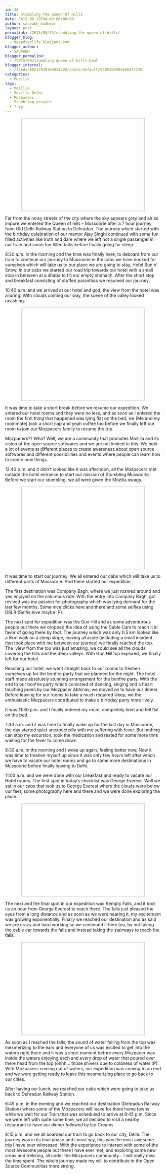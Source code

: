 ```yaml
---
id: 28
title: Stumbling The Queen Of Hills
date: 2015-09-19T04:40:00+00:00
author: saurabh_badhwar
layout: post
permalink: /2015/09/19/stumbling-the-queen-of-hills/
blogger_blog:
  - deepdivelife.blogspot.com
blogger_author:
  - SAURABH
blogger_permalink:
  - /2015/09/stumbling-queen-of-hills.html
blogger_internal:
  - /feeds/80123949100015220/posts/default/5505365584590472235
categories:
  - Mozilla
tags:
  - Mozilla
  - Mozilla Delhi
  - Mozpacers
  - Stumbling project
  - Trip
---
```

<div dir="ltr" style="text-align: left;">
  <div style="clear: both; text-align: center;">
    <a style="margin-left: 1em; margin-right: 1em;"><img alt="" width="400" height="300" border="0" /></a>
  </div>
  
  <p>
    Far from the noisy streets of the city where the sky appears grey and air so impure we entered the Queen of hills &#8211; Mussoorie after a 7 hour journey from Old Delhi Railway Station to Dehradun. The journey which started with the birthday celebration of our mentor Ajay Singhi continued with some fun filled activities like truth and dare where we left not a single passenger in our train and some fun filled talks before finally going for sleep.
  </p>
  
  <p>
    8:20 a.m. in the morning and the time was finally here, to deboard from our train to continue our journey to Mussoorie in the cabs we have booked for ourselves which will take us to our place we are going to stay, Hotel Sun n&#8217; Snow. In our cabs we started our road trip towards our hotel with a small stop in between at a dhaba to fill our empty stomach. After the short stop and breakfast consisting of stuffed paranthas we resumed our journey.
  </p>
  
  <p>
    10:40 a.m. and we arrived at our hotel and god, the view from the hotel was alluring. With clouds coming our way, the scene of the valley looked ravishing.
  </p>
  
  <div style="clear: both; text-align: center;">
    <a style="margin-left: 1em; margin-right: 1em;"><img alt="" width="400" height="300" border="0" /></a>
  </div>
  
  <p>
    It was time to take a short break before we resume our expedition. We entered our hotel rooms and they were no less, and as soon as I entered the room the first thing that happened was lying flat on the bed, we (Me and my roommate) took a short nap and yeah coffee too before we finally left our room to join our Mozpacers family to resume the trip.
  </p>
  
  <p>
    Mozpacers?? Who? Well, we are a community that promotes Mozilla and its vision of the open source softwares and we are not limited to this. We hold a lot of events at different places to create awareness about open source softwares and different possibilities and events where people can learn how to create new things.
  </p>
  
  <p>
    12:40 p.m. and it didn&#8217;t looked like it was afternoon, all the Mozpacers met outside the hotel entrance to start our mission of Stumbling Mussoorie. Before we start our stumbling, we all were given the Mozilla swags.
  </p>
  
  <div style="clear: both; text-align: center;">
    <a style="margin-left: 1em; margin-right: 1em;"><img alt="" width="400" height="266" border="0" /></a>
  </div>
  
  <p>
    It was time to start our journey. We all entered our cabs which will take us to different parts of Mussoorie. And there started our expedition.
  </p>
  
  <p>
    The first destination was Company Bagh, where we just roamed around and yes enjoyed on the columbus ride. With the entry into Company Bagh, got revived was my passion for photography which was lying dormant for the last few months. Some nice clicks here and there and some selfies using DSLR (Selfie love maybe :P).
  </p>
  
  <p>
    The next spot for expedition was the Gun Hill and as some adventurous people out there we dropped the idea of using the Cable Cars to reach it in favor of going there by foot. The journey which was only 0.5 km looked like a 5km walk on a steep slope, leaving all aside (including a small incident that took place with me between our journey) we finally reached the top. The  view from the top was just amazing, we could see all the clouds covering the hills and the deep valleys. With Gun Hill top explored, we finally left for our hotel.
  </p>
  
  <p>
    Reaching our hotel, we went straight back to our rooms to freshen ourselves up for the bonfire party that we planned for the night. The hotel staff made absolutely stunning arrangement for the bonfire party. With the end to our bonfire party which consisted of dancing, singing and a heart touching poem by our Mozpacer Abhinav, we moved on to have our dinner. Before leaving for our rooms to take a much required sleep, we the enthusiastic Mozpacers contributed to make a birthday party more lively.
  </p>
  
  <p>
    It was 11:30 p.m. and I finally entered my room, completely tired and fell flat on the bed.
  </p>
  
  <p>
    7:30 a.m. and it was time to finally wake up for the last day in Mussoorie, the day started quiet unexpectedly with me suffering with fever. But nothing can stop my excursion, took the medication and rested for some more time waiting for the fever to come down.
  </p>
  
  <p>
    8:30 a.m. in the morning and I woke up again, feeling better now. Now it was time to freshen myself up since it was only few hours left after which we have to vacate our hotel rooms and go to some more destinations in Mussoorie before finally leaving to Delhi.
  </p>
  
  <p>
    11:00 a.m. and we were done with our breakfast and ready to vacate our Hotel rooms. The first spot in today&#8217;s checklist was George Everest. Well we sat in our cabs that took us to George Everest where the clouds were below our feet, some photography here and there and we were done exploring the place.
  </p>
  
  <div style="clear: both; text-align: center;">
    <a style="margin-left: 1em; margin-right: 1em;"><img alt="" width="400" height="300" border="0" /></a>
  </div>
  
  <p>
    The next and the final spot in our expedition was Kempty Falls, and it took us an hour from George Everest to reach there. The falls just pleased the eyes from a long distance and as soon as we were nearing it, my excitement was growing exponentially. Finally we reached our destination and as said we are crazy and hard working so we continued it here too, by not taking the cable car towards the falls and instead taking the stairways to reach the falls.
  </p>
  
  <div style="clear: both; text-align: center;">
    <a style="margin-left: 1em; margin-right: 1em;"><img alt="" width="400" height="300" border="0" /></a>
  </div>
  
  <p>
    As soon as I reached the falls, the sound of water falling from the top was mesmerizing to the ears and everyone of us was excited to get into the waters right there and it was a short moment before every Mozpacer was inside the waters enjoying each and every drop of water that poured over there head from the top (ohhh&#8230; those shivers due to coldness of water :P). With Mozpacers coming out of waters, our expedition was coming to an end and we were getting ready to leave this mesmerizing place to go back to our cities.
  </p>
  
  <p>
    After having our lunch, we reached our cabs which were going to take us back to Dehradun Railway Station.
  </p>
  
  <p>
    6:45 p.m. in the evening and we reached our destination (Dehradun Railway Station) where some of the Mozpacers will leave for there home towns while we wait for our Train that was scheduled to arrive at 8:45 p.m. Since we were left with quite some time, we all decided to visit a nearby restaurant to have our dinner followed by Ice Creams.
  </p>
  
  <p>
    9:15 p.m. and we all boarded our train to go back to our city, Delhi. The journey was in its final phase and I must say, this was the most awesome trip I have ever witnessed. With the experience to interact with some of the most awesome people out there I have ever met, and exploring some new areas and trekking, all under the Mozpacers community&#8230; I will really miss the time spent. The whole journey made my will to contribute in the Open Source Communities more strong.
  </p>
</div>